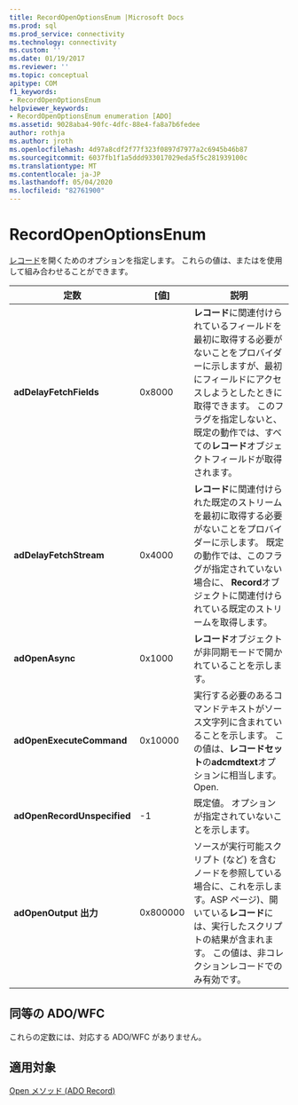 ```yaml
---
title: RecordOpenOptionsEnum |Microsoft Docs
ms.prod: sql
ms.prod_service: connectivity
ms.technology: connectivity
ms.custom: ''
ms.date: 01/19/2017
ms.reviewer: ''
ms.topic: conceptual
apitype: COM
f1_keywords:
- RecordOpenOptionsEnum
helpviewer_keywords:
- RecordOpenOptionsEnum enumeration [ADO]
ms.assetid: 9028aba4-90fc-4dfc-88e4-fa8a7b6fedee
author: rothja
ms.author: jroth
ms.openlocfilehash: 4d97a8cdf2f77f323f0897d7977a2c6945b46b87
ms.sourcegitcommit: 6037fb1f1a5ddd933017029eda5f5c281939100c
ms.translationtype: MT
ms.contentlocale: ja-JP
ms.lasthandoff: 05/04/2020
ms.locfileid: "82761900"
---
```

# <a name="recordopenoptionsenum"></a>RecordOpenOptionsEnum
[レコード](../../../ado/reference/ado-api/record-object-ado.md)を開くためのオプションを指定します。 これらの値は、またはを使用して組み合わせることができます。  
  
|定数|[値]|説明|  
|--------------|-----------|-----------------|  
|**adDelayFetchFields**|0x8000|**レコード**に関連付けられているフィールドを最初に取得する必要がないことをプロバイダーに示しますが、最初にフィールドにアクセスしようとしたときに取得できます。 このフラグを指定しないと、既定の動作では、すべての**レコード**オブジェクトフィールドが取得されます。|  
|**adDelayFetchStream**|0x4000|**レコード**に関連付けられた既定のストリームを最初に取得する必要がないことをプロバイダーに示します。 既定の動作では、このフラグが指定されていない場合に、 **Record**オブジェクトに関連付けられている既定のストリームを取得します。|  
|**adOpenAsync**|0x1000|**レコード**オブジェクトが非同期モードで開かれていることを示します。|  
|**adOpenExecuteCommand**|0x10000|実行する必要のあるコマンドテキストがソース文字列に含まれていることを示します。 この値は、**レコードセット**の**adcmdtext**オプションに相当します。 Open.|  
|**adOpenRecordUnspecified**|-1|既定値。 オプションが指定されていないことを示します。|  
|**adOpenOutput 出力**|0x800000|ソースが実行可能スクリプト (など) を含むノードを参照している場合に、これを示します。ASP ページ)、開いている**レコード**には、実行したスクリプトの結果が含まれます。 この値は、非コレクションレコードでのみ有効です。|  
  
## <a name="adowfc-equivalent"></a>同等の ADO/WFC  
 これらの定数には、対応する ADO/WFC がありません。  
  
## <a name="applies-to"></a>適用対象  
 [Open メソッド (ADO Record)](../../../ado/reference/ado-api/open-method-ado-record.md)
